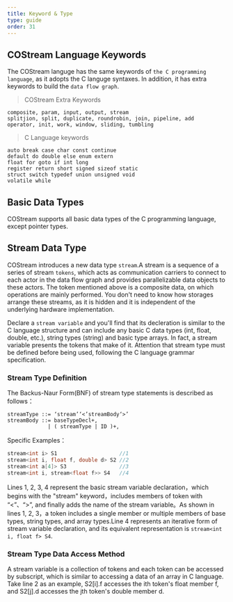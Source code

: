 ```yaml
---
title: Keyword & Type
type: guide
order: 31
---
```



## COStream Language Keywords

The COStream languge has the same keywords of `the C programming language`, as it adopts the C languge syntaxes. In addition, it has extra keywords to build the `data flow graph`.
>COStream Extra Keywords
```
composite, param, input, output, stream
splitjion, split, duplicate, roundrobin, join, pipeline, add
operator, init, work, window, sliding, tumbling 
```
>C Language keywords
```
auto break case char const continue
default do double else enum extern
float for goto if int long
register return short signed sizeof static
struct switch typedef union unsigned void
volatile while
```

## Basic Data Types

COStream supports all basic data types of the C programming language, except pointer types.

## Stream Data Type 

COStream introduces a new data type `stream`.A stream is a sequence of a series of stream `tokens`, which acts as communication carriers to connect to each actor in the data flow graph and provides parallelizable data objects to these actors. The token mentioned above is a composite data, on which operations are mainly performed. You don't need to know how storages arrange these streams, as it is hidden and it is independent of the underlying hardware implementation.

Declare a `stream variable` and you'll find that its decleration is similar to the C language structure and can include any basic C data types (int, float, double, etc.), string types (string) and basic type arrays. In fact, a stream variable presents the tokens that make of it. Attention that stream type must be defined before being used, following the C language grammar specification.

### Stream Type Definition
The Backus-Naur Form(BNF) of stream type statements is described as follows：
```
streamType ::= ‘stream’‘<’streamBody‘>’
streamBody ::= baseTypeDecl+,
             | ( streamType | ID )+,
```
Specific Examples：
```c++
stream<int i> S1                    //1
stream<int i, float f, double d> S2 //2
stream<int a[4]> S3                 //3
stream<int i, stream<float f>> S4   //4
```
Lines 1, 2, 3, 4 represent the basic stream variable declaration，which begins with the "stream" keyword，includes members of token with “<”、“>”, and finally adds the name of the stream variable。As shown in lines 1, 2, 3，a token includes a single member or multiple members of base types, string types, and array types.Line 4 represents an iterative form of stream variable declaration, and its equivalent representation is `stream<int i, float f> S4`.

### Stream Type Data Access Method
A stream variable is a collection of tokens and each token can be accessed by subscript, which is similar to accessing a data of an array in C language. Take line 2 as an example, S2[i].f accesses the ith token's float member f, and S2[j].d accesses the jth token's double member d.

